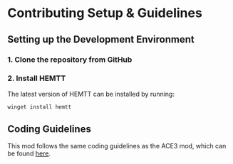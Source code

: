 # Contributing Setup & Guidelines

## Setting up the Development Environment
### 1. Clone the repository from GitHub
### 2. Install HEMTT
The latest version of HEMTT can be installed by running:
```cmd
winget install hemtt
```

## Coding Guidelines
This mod follows the same coding guidelines as the ACE3 mod, which can be found [here](https://ace3.acemod.org/wiki/development/coding-guidelines).

